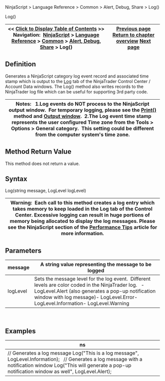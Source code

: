 ﻿
NinjaScript > Language Reference > Common > Alert, Debug, Share > Log()

Log()

| << [Click to Display Table of Contents](log.md) >> **Navigation:**     [NinjaScript](ninjascript-1.md) > [Language Reference](language_reference_wip-1.md) > [Common](common-1.md) > [Alert, Debug, Share](alert__debugging_and_sharing-1.md) > Log() | [Previous page](clearoutputwindow-1.md) [Return to chapter overview](alert__debugging_and_sharing-1.md) [Next page](playsound-1.md) |
| --- | --- |
## Definition
Generates a NinjaScript category log event record and associated time stamp which is output to the [Log](log_tab2-1.md) tab of the NinjaTrader Control Center / Account Data windows. The Log() method also writes records to the NinjaTrader log file which can be useful for supporting 3rd party code.  
 

| Notes:   1.Log events do NOT process to the NinjaScript output window.  For temporary logging, please see the [Print()](print-1.md) method and [Output window](output-1.md).  2.The Log event time stamp represents the user configured Time zone from the Tools > Options > General category.  This setting could be different from the computer system's time zone. |
| --- |

## Method Return Value
This method does not return a value.
 
## Syntax
Log(string message, LogLevel logLevel)
 

| Warning:  Each call to this method creates a log entry which takes memory to keep loaded in the Log tab of the Control Center. Excessive logging can result in huge portions of memory being allocated to display the log messages. Please see the NinjaScript section of the [Performance Tips](performance_tips2-1.md) article for more information. |
| --- |

## Parameters

| message | A string value representing the message to be logged |
| --- | --- |
| logLevel | Sets the message level for the log event.  Different levels are color coded in the NinjaTrader log.   - LogLevel.Alert (also generates a pop-up notification window with log message)- LogLevel.Error- LogLevel.Information- LogLevel.Warning |
 
## 
## Examples

| ns |
| --- |
| // Generates a log message Log("This is a log message", LogLevel.Information);   // Generates a log message with a notification window Log("This will generate a pop-up notification window as well", LogLevel.Alert); |
